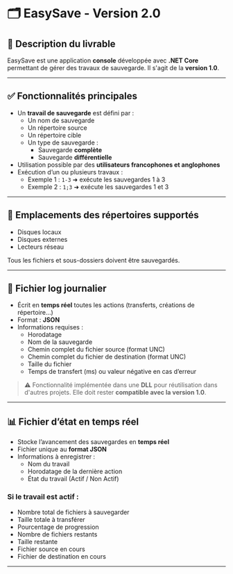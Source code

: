 # 🗂️ EasySave - Version 2.0

## 📄 Description du livrable

EasySave est une application **console** développée avec **.NET Core** permettant de gérer des travaux de sauvegarde. Il s'agit de la **version 1.0**.

---

## ✅ Fonctionnalités principales

- Un **travail de sauvegarde** est défini par :
  - Un nom de sauvegarde
  - Un répertoire source
  - Un répertoire cible
  - Un type de sauvegarde :
    - Sauvegarde **complète**
    - Sauvegarde **différentielle**
- Utilisation possible par des **utilisateurs francophones et anglophones**
- Exécution d’un ou plusieurs travaux :
  - Exemple 1 : `1-3` ➜ exécute les sauvegardes 1 à 3
  - Exemple 2 : `1;3` ➜ exécute les sauvegardes 1 et 3

---

## 📂 Emplacements des répertoires supportés

- Disques locaux
- Disques externes
- Lecteurs réseau

Tous les fichiers et sous-dossiers doivent être sauvegardés.

---

## 📝 Fichier log journalier

- Écrit en **temps réel** toutes les actions (transferts, créations de répertoire…)
- Format : **JSON**
- Informations requises :
  - Horodatage
  - Nom de la sauvegarde
  - Chemin complet du fichier source (format UNC)
  - Chemin complet du fichier de destination (format UNC)
  - Taille du fichier
  - Temps de transfert (ms) ou valeur négative en cas d’erreur

> ⚠️ Fonctionnalité implémentée dans une **DLL** pour réutilisation dans d'autres projets. Elle doit rester **compatible avec la version 1.0**.

---

## 📊 Fichier d’état en temps réel

- Stocke l’avancement des sauvegardes en **temps réel**
- Fichier unique au **format JSON**
- Informations à enregistrer :
  - Nom du travail
  - Horodatage de la dernière action
  - État du travail (Actif / Non Actif)

### Si le travail est actif :
  - Nombre total de fichiers à sauvegarder
  - Taille totale à transférer
  - Pourcentage de progression
  - Nombre de fichiers restants
  - Taille restante
  - Fichier source en cours
  - Fichier de destination en cours
 
---
